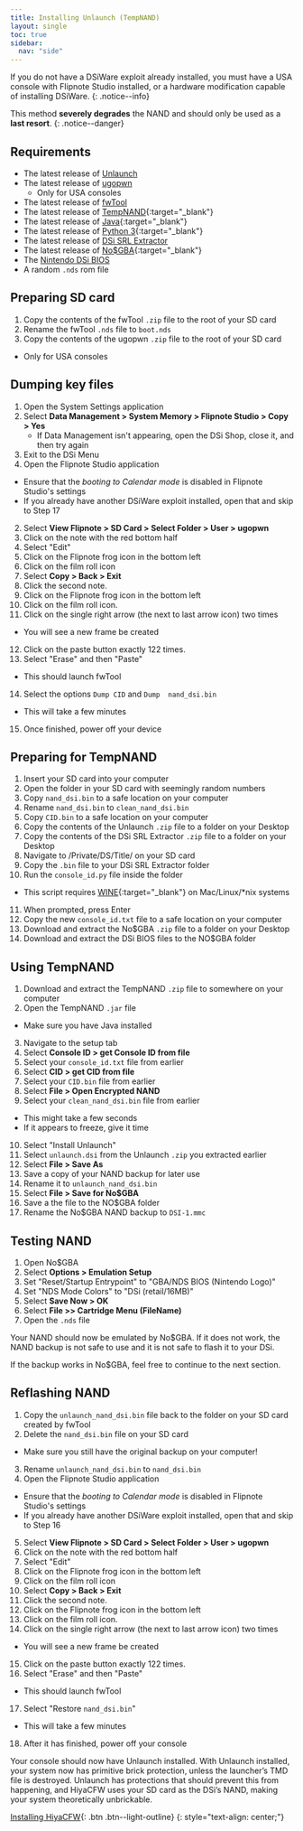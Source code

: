 ```yaml
---
title: Installing Unlaunch (TempNAND)
layout: single
toc: true
sidebar:
  nav: "side"
---
```


If you do not have a DSiWare exploit already installed, you must have a USA console with Flipnote Studio installed, or a hardware modification capable of installing DSiWare.
{: .notice--info}

This method **severely degrades** the NAND and should only be used as a **last resort**.
{: .notice--danger}

## Requirements

- The latest release of [Unlaunch](http://problemkaputt.de/unlaunch.zip)
- The latest release of [ugopwn](/assets/files/ugopwn.zip)
  - Only for USA consoles
- The latest release of [fwTool](/assets/files/fwTool_1.6.zip)
- The latest release of [TempNAND](https://github.com/ThisIsDaAccount/TempNand/releases/latest){:target="_blank"}
- The latest release of [Java](https://java.com/en/download/){:target="_blank"}
- The latest release of [Python 3](https://www.python.org/downloads/){:target="_blank"}
- The latest release of [DSi SRL Extractor](/assets/files/dsi_srl_extract.zip)
- The latest release of [No$GBA](http://problemkaputt.de/gba.htm){:target="_blank"}
- The [Nintendo DSi BIOS](https://archive.org/download/DSiFirmwareFiles/DSi%20firmware%20files.zip)
- A random `.nds` rom file

## Preparing SD card

1. Copy the contents of the fwTool `.zip` file to the root of your SD card
2. Rename the fwTool `.nds` file to `boot.nds`
3. Copy the contents of the ugopwn `.zip` file to the root of your SD card
  - Only for USA consoles

## Dumping key files

1. Open the System Settings application
2. Select **Data Management > System Memory > Flipnote Studio > Copy > Yes**
	- If Data Management isn't appearing, open the DSi Shop, close it, and then try again
3. Exit to the DSi Menu
1. Open the Flipnote Studio application
  - Ensure that the *booting to Calendar mode* is disabled in Flipnote Studio's settings
  - If you already have another DSiWare exploit installed, open that and skip to Step 17
2. Select **View Flipnote > SD Card > Select Folder > User > ugopwn**
3. Click on the note with the red bottom half
4. Select "Edit"
5. Click on the Flipnote frog icon in the bottom left
6. Click on the film roll icon
7. Select **Copy > Back > Exit**
8. Click the second note.
9. Click on the Flipnote frog icon in the bottom left
10. Click on the film roll icon.
11. Click on the single right arrow (the next to last arrow icon) two times
  - You will see a new frame be created
12. Click on the paste button exactly 122 times.
13. Select "Erase" and then "Paste"
  - This should launch fwTool
14. Select the options `Dump CID` and `Dump  nand_dsi.bin`
  - This will take a few minutes
15. Once finished, power off your device

## Preparing for TempNAND

1. Insert your SD card into your computer
2. Open the folder in your SD card with seemingly random numbers
3. Copy `nand_dsi.bin` to a safe location on your computer
4. Rename `nand_dsi.bin` to `clean_nand_dsi.bin`
5. Copy `CID.bin` to a safe location on your computer
6. Copy the contents of the Unlaunch `.zip` file to a folder on your Desktop
7. Copy the contents of the DSi SRL Extractor `.zip` file to a folder on your Desktop
8. Navigate to /Private/DS/Title/ on your SD card
9. Copy the `.bin` file to your DSi SRL Extractor folder
10. Run the `console_id.py` file inside the folder
  - This script requires [WINE](https://www.winehq.org/){:target="_blank"} on Mac/Linux/*nix systems
11. When prompted, press Enter
12. Copy the new `console_id.txt` file to a safe location on your computer
13. Download and extract the No$GBA `.zip` file to a folder on your Desktop
14. Download and extract the DSi BIOS files to the NO$GBA folder

## Using TempNAND

1. Download and extract the TempNAND `.zip` file to somewhere on your computer
2. Open the TempNAND `.jar` file
  - Make sure you have Java installed
3. Navigate to the setup tab
4. Select **Console ID > get Console ID from file**
5. Select your `console_id.txt` file from earlier
6. Select **CID > get CID from file**
7. Select your `CID.bin` file from earlier
8. Select **File > Open Encrypted NAND**
9. Select your `clean_nand_dsi.bin` file from earlier
  - This might take a few seconds
  - If it appears to freeze, give it time
10. Select "Install Unlaunch"
11. Select `unlaunch.dsi` from the Unlaunch `.zip` you extracted earlier
12. Select **File > Save As**
13. Save a copy of your NAND backup for later use
14. Rename it to `unlaunch_nand_dsi.bin`
15. Select **File > Save for No$GBA**
16. Save a the file to the NO$GBA folder
17. Rename the No$GBA NAND backup to `DSI-1.mmc`

## Testing NAND

1. Open No$GBA
2. Select **Options > Emulation Setup**
3. Set "Reset/Startup Entrypoint" to "GBA/NDS BIOS (Nintendo Logo)"
4. Set "NDS Mode Colors" to "DSi (retail/16MB)"
5. Select **Save Now > OK**
6. Select **File >> Cartridge Menu (FileName)**
7. Open the `.nds` file

Your NAND should now be emulated by No$GBA. If it does not work, the NAND backup is not safe to use and it is not safe to flash it to your DSi.

If the backup works in No$GBA, feel free to continue to the next section.

## Reflashing NAND

1. Copy the `unlaunch_nand_dsi.bin` file back to the folder on your SD card created by fwTool
2. Delete the `nand_dsi.bin` file on your SD card
  - Make sure you still have the original backup on your computer!
3. Rename `unlaunch_nand_dsi.bin` to `nand_dsi.bin`
4. Open the Flipnote Studio application
  - Ensure that the *booting to Calendar mode* is disabled in Flipnote Studio's settings
  - If you already have another DSiWare exploit installed, open that and skip to Step 16
5. Select **View Flipnote > SD Card > Select Folder > User > ugopwn**
6. Click on the note with the red bottom half
7. Select "Edit"
8. Click on the Flipnote frog icon in the bottom left
9. Click on the film roll icon
10. Select **Copy > Back > Exit**
11. Click the second note.
12. Click on the Flipnote frog icon in the bottom left
13. Click on the film roll icon.
14. Click on the single right arrow (the next to last arrow icon) two times
  - You will see a new frame be created
15. Click on the paste button exactly 122 times.
16. Select "Erase" and then "Paste"
  - This should launch fwTool
17. Select "Restore `nand_dsi.bin`"
  - This will take a few minutes
18. After it has finished, power off your console

Your console should now have Unlaunch installed. With Unlaunch installed, your system now has primitive brick protection, unless the launcher’s TMD file is destroyed. Unlaunch has protections that should prevent this from happening, and HiyaCFW uses your SD card as the DSi’s NAND, making your system theoretically unbrickable.

[Installing HiyaCFW](/guide/installing-hiyacfw){: .btn .btn--light-outline}
{: style="text-align: center;"}
